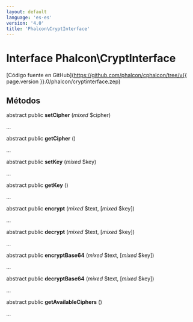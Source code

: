 ```yaml
---
layout: default
language: 'es-es'
version: '4.0'
title: 'Phalcon\CryptInterface'
---
```

# Interface **Phalcon\CryptInterface**

[Código fuente en GitHub](https://github.com/phalcon/cphalcon/tree/v{{ page.version }}.0/phalcon/cryptinterface.zep)

## Métodos

abstract public **setCipher** (*mixed* $cipher)

...

abstract public **getCipher** ()

...

abstract public **setKey** (*mixed* $key)

...

abstract public **getKey** ()

...

abstract public **encrypt** (*mixed* $text, [*mixed* $key])

...

abstract public **decrypt** (*mixed* $text, [*mixed* $key])

...

abstract public **encryptBase64** (*mixed* $text, [*mixed* $key])

...

abstract public **decryptBase64** (*mixed* $text, [*mixed* $key])

...

abstract public **getAvailableCiphers** ()

...